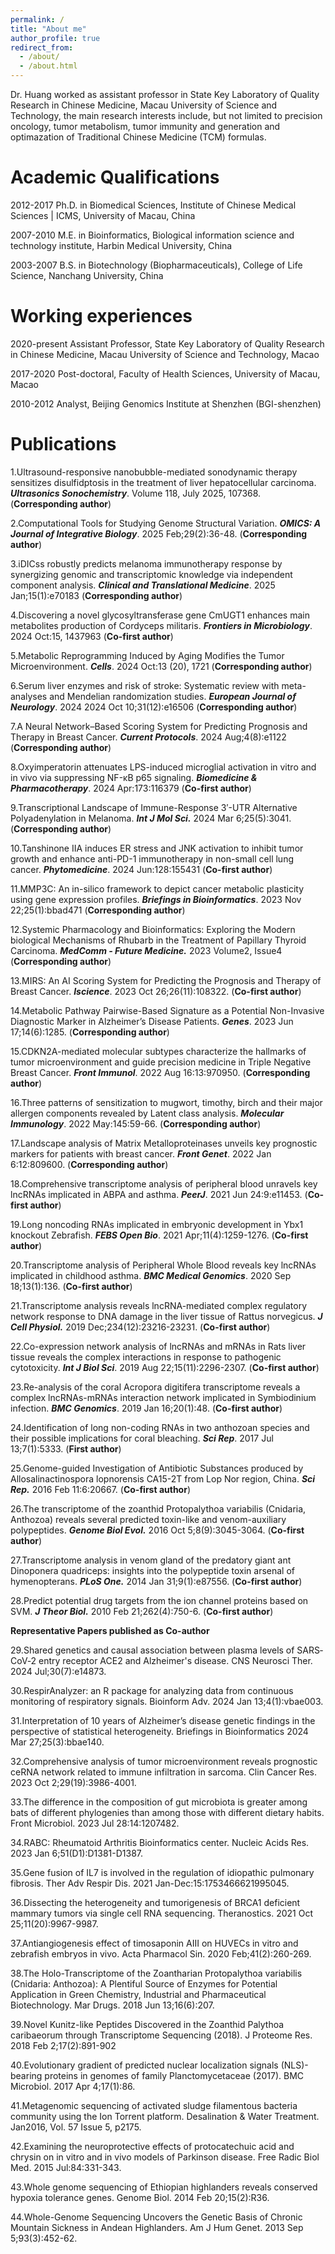 ```yaml
---
permalink: /
title: "About me"
author_profile: true
redirect_from: 
  - /about/
  - /about.html
---
```


Dr. Huang worked as assistant professor in State Key Laboratory of Quality Research in Chinese Medicine, Macau University of Science and Technology, the main research interests include, but not limited to precision oncology, tumor metabolism, tumor immunity and generation and optimazation of Traditional Chinese Medicine (TCM) formulas.


Academic Qualifications
======
2012-2017      Ph.D. in Biomedical Sciences, Institute of Chinese Medical Sciences | ICMS, University of Macau, China

2007-2010      M.E. in Bioinformatics, Biological information science and technology institute, Harbin Medical University, China

2003-2007      B.S. in Biotechnology (Biopharmaceuticals), College of Life Science, Nanchang University, China
 

Working experiences
======
2020-present    Assistant Professor, State Key Laboratory of Quality
                Research in Chinese Medicine, Macau University of Science and Technology, Macao


2017-2020       Post-doctoral, Faculty of Health Sciences, University of Macau, Macao

2010-2012       Analyst, Beijing Genomics Institute at Shenzhen (BGI-shenzhen)
 


Publications
======
1.Ultrasound-responsive nanobubble-mediated sonodynamic therapy sensitizes disulfidptosis in the treatment of liver hepatocellular carcinoma. _**Ultrasonics Sonochemistry**_. Volume 118, July 2025, 107368. (**Corresponding author**)

2.Computational Tools for Studying Genome Structural Variation. _**OMICS: A Journal of Integrative Biology**_. 2025 Feb;29(2):36-48. (**Corresponding author**)

3.iDICss robustly predicts melanoma immunotherapy response by synergizing genomic and transcriptomic knowledge via independent component analysis. _**Clinical and Translational Medicine**_. 2025 Jan;15(1):e70183 (**Corresponding author**)

4.Discovering a novel glycosyltransferase gene CmUGT1 enhances main metabolites production of Cordyceps militaris. _**Frontiers in Microbiology**_. 2024 Oct:15, 1437963 (**Co-first author**)

5.Metabolic Reprogramming Induced by Aging Modifies the Tumor Microenvironment. _**Cells**_. 2024 Oct:13 (20), 1721 (**Corresponding author**)

6.Serum liver enzymes and risk of stroke: Systematic review with meta-analyses and Mendelian randomization studies. _**European Journal of Neurology**_. 2024 2024 Oct 10;31(12):e16506 (**Corresponding author**)

7.A Neural Network–Based Scoring System for Predicting Prognosis and Therapy in Breast Cancer. _**Current Protocols**_. 2024 Aug;4(8):e1122 (**Corresponding author**)

8.Oxyimperatorin attenuates LPS-induced microglial activation in vitro and in vivo via suppressing NF-κB p65 signaling. _**Biomedicine & Pharmacotherapy**_. 2024 Apr:173:116379 (**Co-first author**)

9.Transcriptional Landscape of Immune-Response 3′-UTR Alternative Polyadenylation in Melanoma. _**Int J Mol Sci.**_ 2024 Mar 6;25(5):3041. (**Corresponding author**)

10.Tanshinone IIA induces ER stress and JNK activation to inhibit tumor growth and enhance anti-PD-1 immunotherapy in non-small cell lung cancer. _**Phytomedicine**_. 2024 Jun:128:155431 (**Co-first author**)

11.MMP3C: An in-silico framework to depict cancer metabolic plasticity using gene expression profiles. _**Briefings in Bioinformatics**_. 2023 Nov 22;25(1):bbad471 (**Corresponding author**)

12.Systemic Pharmacology and Bioinformatics: Exploring the Modern biological Mechanisms of Rhubarb in the Treatment of Papillary Thyroid Carcinoma. _**MedComm - Future Medicine.**_ 2023 Volume2, Issue4 (**Corresponding author**)

13.MIRS: An AI Scoring System for Predicting the Prognosis and Therapy of Breast Cancer. _**Iscience**_. 2023 Oct 26;26(11):108322. (**Co-first author**)

14.Metabolic Pathway Pairwise-Based Signature as a Potential Non-Invasive Diagnostic Marker in Alzheimer’s Disease Patients. _**Genes**_. 2023 Jun 17;14(6):1285. (**Corresponding author**)

15.CDKN2A-mediated molecular subtypes characterize the hallmarks of tumor microenvironment and guide precision medicine in Triple Negative Breast Cancer. _**Front Immunol**_. 2022 Aug 16:13:970950. (**Corresponding author**)

16.Three patterns of sensitization to mugwort, timothy, birch and their major allergen components revealed by Latent class analysis. _**Molecular Immunology**_. 2022 May:145:59-66. (**Corresponding author**)

17.Landscape analysis of Matrix Metalloproteinases unveils key prognostic markers for patients with breast cancer. _**Front Genet**_. 2022 Jan 6:12:809600. (**Corresponding author**)

18.Comprehensive transcriptome analysis of peripheral blood unravels key lncRNAs implicated in ABPA and asthma. _**PeerJ**_. 2021 Jun 24:9:e11453. (**Co-first author**)

19.Long noncoding RNAs implicated in embryonic development in Ybx1 knockout Zebrafish. _**FEBS Open Bio**_. 2021 Apr;11(4):1259-1276. (**Co-first author**)

20.Transcriptome analysis of Peripheral Whole Blood reveals key lncRNAs implicated in childhood asthma. _**BMC Medical Genomics**_. 2020 Sep 18;13(1):136. (**Co-first author**)

21.Transcriptome analysis reveals lncRNA-mediated complex regulatory network response to DNA damage in the liver tissue of Rattus norvegicus. _**J Cell Physiol.**_ 2019 Dec;234(12):23216-23231. (**Co-first author**)

22.Co-expression network analysis of lncRNAs and mRNAs in Rats liver tissue reveals the complex interactions in response to pathogenic cytotoxicity. _**Int J Biol Sci**_. 2019 Aug 22;15(11):2296-2307. (**Co-first author**)

23.Re-analysis of the coral Acropora digitifera transcriptome reveals a complex lncRNAs-mRNAs interaction network implicated in Symbiodinium infection. _**BMC Genomics**_. 2019 Jan 16;20(1):48. (**Co-first author**)

24.Identification of long non-coding RNAs in two anthozoan species and their possible implications for coral bleaching. _**Sci Rep**_. 2017 Jul 13;7(1):5333. (**First author**)

25.Genome-guided Investigation of Antibiotic Substances produced by Allosalinactinospora lopnorensis CA15-2T from Lop Nor region, China. _**Sci Rep.**_ 2016 Feb 11:6:20667. (**Co-first author**)

26.The transcriptome of the zoanthid Protopalythoa variabilis (Cnidaria, Anthozoa) reveals several predicted toxin-like and venom-auxiliary polypeptides. _**Genome Biol Evol.**_ 2016 Oct 5;8(9):3045-3064. (**Co-first author**) 

27.Transcriptome analysis in venom gland of the predatory giant ant Dinoponera quadriceps: insights into the polypeptide toxin arsenal of hymenopterans. _**PLoS One.**_ 2014 Jan 31;9(1):e87556. (**Co-first author**) 

28.Predict potential drug targets from the ion channel proteins based on SVM. _**J Theor Biol.**_ 2010 Feb 21;262(4):750-6. (**Co-first author**)

**Representative Papers published as Co-author**

29.Shared genetics and causal association between plasma levels of SARS‐CoV‐2 entry receptor ACE2 and Alzheimer's disease. CNS Neurosci Ther. 2024 Jul;30(7):e14873.

30.RespirAnalyzer: an R package for analyzing data from continuous monitoring of respiratory signals. Bioinform Adv. 2024 Jan 13;4(1):vbae003.

31.Interpretation of 10 years of Alzheimer’s disease genetic findings in the perspective of statistical heterogeneity. Briefings in Bioinformatics 2024 Mar 27;25(3):bbae140.

32.Comprehensive analysis of tumor microenvironment reveals prognostic ceRNA network related to immune infiltration in sarcoma. Clin Cancer Res. 2023 Oct 2;29(19):3986-4001.

33.The difference in the composition of gut microbiota is greater among bats of different phylogenies than among those with different dietary habits. Front Microbiol. 2023 Jul 28:14:1207482.

34.RABC: Rheumatoid Arthritis Bioinformatics center. Nucleic Acids Res. 2023 Jan 6;51(D1):D1381-D1387.

35.Gene fusion of IL7 is involved in the regulation of idiopathic pulmonary fibrosis. Ther Adv Respir Dis. 2021 Jan-Dec:15:1753466621995045.

36.Dissecting the heterogeneity and tumorigenesis of BRCA1 deficient mammary tumors via single cell RNA sequencing. Theranostics. 2021 Oct 25;11(20):9967-9987.

37.Antiangiogenesis effect of timosaponin AIII on HUVECs in vitro and zebrafish embryos in vivo. Acta Pharmacol Sin. 2020 Feb;41(2):260-269.

38.The Holo-Transcriptome of the Zoantharian Protopalythoa variabilis (Cnidaria: Anthozoa): A Plentiful Source of Enzymes for Potential Application in Green Chemistry, Industrial and Pharmaceutical Biotechnology. Mar Drugs. 2018 Jun 13;16(6):207.

39.Novel Kunitz-like Peptides Discovered in the Zoanthid Palythoa caribaeorum through Transcriptome Sequencing (2018). J Proteome Res. 2018 Feb 2;17(2):891-902

40.Evolutionary gradient of predicted nuclear localization signals (NLS)-bearing proteins in genomes of family Planctomycetaceae (2017). BMC Microbiol. 2017 Apr 4;17(1):86.

41.Metagenomic sequencing of activated sludge filamentous bacteria community using the Ion Torrent platform. Desalination & Water Treatment. Jan2016, Vol. 57 Issue 5, p2175.

42.Examining the neuroprotective effects of protocatechuic acid and chrysin on in vitro and in vivo models of Parkinson disease. Free Radic Biol Med. 2015 Jul:84:331-343.

43.Whole genome sequencing of Ethiopian highlanders reveals conserved hypoxia tolerance genes. Genome Biol. 2014 Feb 20;15(2):R36.

44.Whole-Genome Sequencing Uncovers the Genetic Basis of Chronic Mountain Sickness in Andean Highlanders. Am J Hum Genet. 2013 Sep 5;93(3):452-62.

